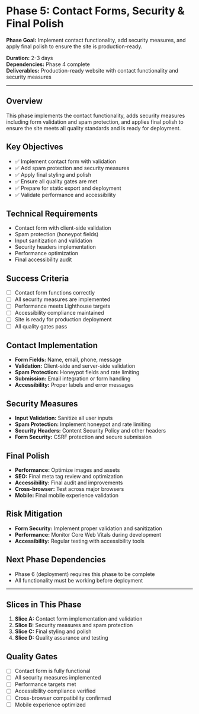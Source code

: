 # Phase 5: Contact Forms, Security & Final Polish

**Phase Goal:** Implement contact functionality, add security measures, and apply final polish to ensure the site is production-ready.

**Duration:** 2-3 days  
**Dependencies:** Phase 4 complete  
**Deliverables:** Production-ready website with contact functionality and security measures

---

## Overview
This phase implements the contact functionality, adds security measures including form validation and spam protection, and applies final polish to ensure the site meets all quality standards and is ready for deployment.

## Key Objectives
- ✅ Implement contact form with validation
- ✅ Add spam protection and security measures
- ✅ Apply final styling and polish
- ✅ Ensure all quality gates are met
- ✅ Prepare for static export and deployment
- ✅ Validate performance and accessibility

## Technical Requirements
- Contact form with client-side validation
- Spam protection (honeypot fields)
- Input sanitization and validation
- Security headers implementation
- Performance optimization
- Final accessibility audit

## Success Criteria
- [ ] Contact form functions correctly
- [ ] All security measures are implemented
- [ ] Performance meets Lighthouse targets
- [ ] Accessibility compliance maintained
- [ ] Site is ready for production deployment
- [ ] All quality gates pass

## Contact Implementation
- **Form Fields:** Name, email, phone, message
- **Validation:** Client-side and server-side validation
- **Spam Protection:** Honeypot fields and rate limiting
- **Submission:** Email integration or form handling
- **Accessibility:** Proper labels and error messages

## Security Measures
- **Input Validation:** Sanitize all user inputs
- **Spam Protection:** Implement honeypot and rate limiting
- **Security Headers:** Content Security Policy and other headers
- **Form Security:** CSRF protection and secure submission

## Final Polish
- **Performance:** Optimize images and assets
- **SEO:** Final meta tag review and optimization
- **Accessibility:** Final audit and improvements
- **Cross-browser:** Test across major browsers
- **Mobile:** Final mobile experience validation

## Risk Mitigation
- **Form Security:** Implement proper validation and sanitization
- **Performance:** Monitor Core Web Vitals during development
- **Accessibility:** Regular testing with accessibility tools

## Next Phase Dependencies
- Phase 6 (deployment) requires this phase to be complete
- All functionality must be working before deployment

---

## Slices in This Phase
1. **Slice A:** Contact form implementation and validation
2. **Slice B:** Security measures and spam protection
3. **Slice C:** Final styling and polish
4. **Slice D:** Quality assurance and testing

## Quality Gates
- [ ] Contact form is fully functional
- [ ] All security measures implemented
- [ ] Performance targets met
- [ ] Accessibility compliance verified
- [ ] Cross-browser compatibility confirmed
- [ ] Mobile experience optimized
